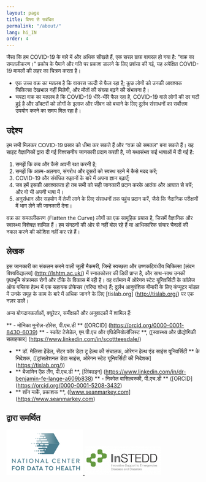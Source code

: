 ```yaml
---
layout: page
title: विषय से सबंधित
permalink: "/about/"
lang: hi_IN
order: 4
---
```

जैसा कि हम COVID-19 के बारे में और अधिक सीखते हैं, एक सरल ग्राफ वायरल हो गया है: "वक्र का समतलीकरण।" प्रकोप के पैमाने और गति पर प्रकाश डालने के लिए प्रशंसा की गई, यह अपेक्षित COVID-19 मामलों की लहर का चित्रण करता है। 

 - एक उच्च वक्र का मतलब है कि वायरस जल्दी से फैल रहा है; कुछ लोगों को उनकी आवश्यक चिकित्सा देखभाल नहीं मिलेगी, और मौतों की संख्या बढ़ने की संभावना है। 
 - चपटा वक्र का मतलब है कि COVID-19 धीरे-धीरे फैल रहा है, COVID-19 वाले लोगों की दर घटी हुई है और डॉक्टरों को लोगों के इलाज और जीवन को बचाने के लिए दुर्लभ संसाधनों का सर्वोत्तम उपयोग करने का समय मिल रहा है। 

 ## उद्देश्य 
 हम सभी मिलकर COVID-19 प्रसार को धीमा कर सकते हैं और “वक्र को समतल” बना सकते हैं। यह साइट वैज्ञानिकों द्वारा दी गई विश्वसनीय जानकारी प्रदान करती है, जो यथासंभव कई भाषाओं में दी गई है: 
 1. समझें कि कब और कैसे अपनी रक्षा करनी है; 
 2. समझें कि आत्म-अलगाव, संगरोध और दूसरों को स्वस्थ रहने में कैसे मदद करें; 
 3. COVID-19 और संबंधित रुझानों के बारे में अपना ज्ञान बढ़ाएँ; 
 4. जब हमें इसकी आवश्यकता हो तब सभी को सही जानकारी प्रदान करके आतंक और आघात से बचें; और वो भी अपनी भाषा में।
 5. अनुसंधान और सहयोग में तेजी लाने के लिए संसाधनों तक पहुंच प्रदान करें, जैसे कि नैदानिक परीक्षणों में भाग लेने की जानकारी देना। 

 वक्र का समतलीकरण (Flatten the Curve) लोगों का एक सामूहिक प्रयास है, जिसमें वैज्ञानिक और स्वास्थ्य विशेषज्ञ शामिल हैं। हम संगठनों की ओर से नहीं बोल रहे हैं या आधिकारिक संचार चैनलों की नकल करने की कोशिश नहीं कर रहे हैं। 


 ## लेखक 

 इस जानकारी का संकलन करने वाली जूली मैकमरी, जिन्हें स्वच्छता और उष्णकटिबंधीय चिकित्सा [लंदन विश्वविद्यालय] (http://lshtm.ac.uk/) में स्नातकोत्तर की डिग्री प्राप्त है, और साथ-साथ उनकी पृष्ठभूमि संक्रामक रोगों और टीके के विकास में रही है। वह वर्तमान में ओरेगन स्टेट यूनिवर्सिटी के कॉलेज ऑफ पब्लिक हेल्थ में एक सहायक प्रोफेसर (वरिष्ठ शोध) हैं; दुर्लभ आनुवंशिक बीमारी के लिए कंप्यूटर मॉडल में उनके समूह के काम के बारे में अधिक जानने के लिए [tislab.org] (http://tislab.org/) पर एक नज़र डालें। 

 अन्य योगदानकर्ताओं, क्यूरेटर, समीक्षकों और अनुवादकों में शामिल हैं: 

 ** - मोनिका मुनोज़-टोरेस, पी.एच.डी ** ([ORCID] (https://orcid.org/0000-0001-8430-6039) 
 ** - स्कॉट टेसेडेल, एम.पी.एच और एपिडेमियोलॉजिस्ट **, ([स्वास्थ्य और प्रौद्योगिकी सलाहकार] (https://www.linkedin.com/in/scottteesdale/) 
 - ** डॉ. मेलिसा हेंडेल, सेंटर फॉर डेटा टू हेल्थ की संचालक, ओरेगन हेल्थ एंड साइंस यूनिवर्सिटी ** के निदेशक, ([ट्रांसलेशनल डेटा साइंस, ओरेगन स्टेट यूनिवर्सिटी की निदेशक] (https://tislab.org/)) 
 - ** बेंजामिन ऍफ़ लैंग, पी.एच.डी **, [लिंक्डइन] (https://www.linkedin.com/in/dr-benjamin-fe-lange-a609b838) 
 ** - निकोल वासिल्वस्की, पी.एच.डी ** ([ORCID] (https://orcid.org/0000-0001-5208-3432) 
 - ** शॉन मार्के, प्रकाशक **, ([www.seanmarkey.com] (https://www.seanmarkey.com) 


 ## द्वारा समर्थित 

 <a href="https://ctsa.ncats.nih.gov/cd2h/" target="_blank"> <img src="/images/logos/CD2H.png" width="200px"/> </a> 
 <a href="https://instedd.org" target="_blank"> <img src="/images/logos/instedd_site_logo.png" width="200px"/> </a>
